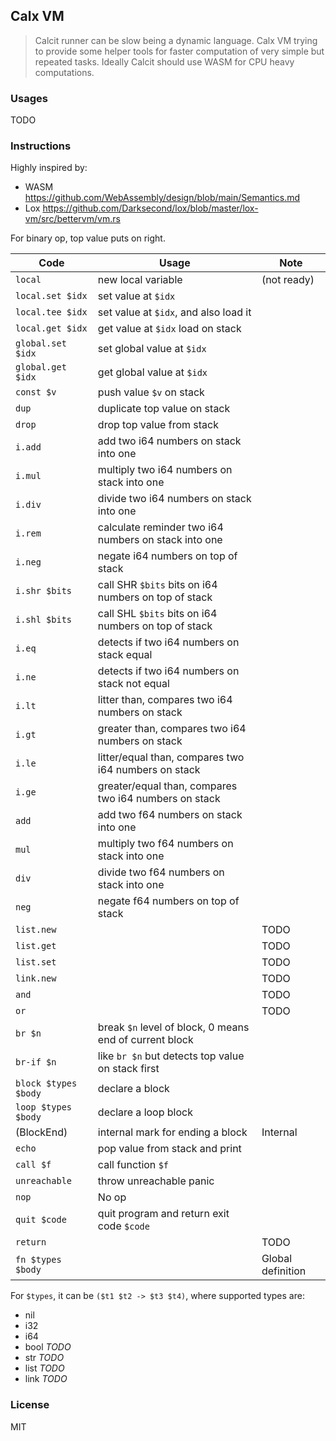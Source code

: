 ## Calx VM

> Calcit runner can be slow being a dynamic language. Calx VM trying to provide some helper tools for faster computation of very simple but repeated tasks. Ideally Calcit should use WASM for CPU heavy computations.

### Usages

TODO

### Instructions

Highly inspired by:

- WASM https://github.com/WebAssembly/design/blob/main/Semantics.md
- Lox https://github.com/Darksecond/lox/blob/master/lox-vm/src/bettervm/vm.rs

For binary op, top value puts on right.

| Code                 | Usage                                                   | Note              |
| -------------------- | ------------------------------------------------------- | ----------------- |
| `local`              | new local variable                                      | (not ready)       |
| `local.set $idx`     | set value at `$idx`                                     |                   |
| `local.tee $idx`     | set value at `$idx`, and also load it                   |                   |
| `local.get $idx`     | get value at `$idx` load on stack                       |                   |
| `global.set $idx`    | set global value at `$idx`                              |                   |
| `global.get $idx`    | get global value at `$idx`                              |                   |
| `const $v`           | push value `$v` on stack                                |                   |
| `dup`                | duplicate top value on stack                            |                   |
| `drop`               | drop top value from stack                               |                   |
| `i.add`              | add two i64 numbers on stack into one                   |                   |
| `i.mul`              | multiply two i64 numbers on stack into one              |                   |
| `i.div`              | divide two i64 numbers on stack into one                |                   |
| `i.rem`              | calculate reminder two i64 numbers on stack into one    |                   |
| `i.neg`              | negate i64 numbers on top of stack                      |                   |
| `i.shr $bits`        | call SHR `$bits` bits on i64 numbers on top of stack    |                   |
| `i.shl $bits`        | call SHL `$bits` bits on i64 numbers on top of stack    |                   |
| `i.eq`               | detects if two i64 numbers on stack equal               |                   |
| `i.ne`               | detects if two i64 numbers on stack not equal           |                   |
| `i.lt`               | litter than, compares two i64 numbers on stack          |                   |
| `i.gt`               | greater than, compares two i64 numbers on stack         |                   |
| `i.le`               | litter/equal than, compares two i64 numbers on stack    |                   |
| `i.ge`               | greater/equal than, compares two i64 numbers on stack   |                   |
| `add`                | add two f64 numbers on stack into one                   |                   |
| `mul`                | multiply two f64 numbers on stack into one              |                   |
| `div`                | divide two f64 numbers on stack into one                |                   |
| `neg`                | negate f64 numbers on top of stack                      |                   |
| `list.new`           |                                                         | TODO              |
| `list.get`           |                                                         | TODO              |
| `list.set`           |                                                         | TODO              |
| `link.new`           |                                                         | TODO              |
| `and`                |                                                         | TODO              |
| `or`                 |                                                         | TODO              |
| `br $n`              | break `$n` level of block, 0 means end of current block |                   |
| `br-if $n`           | like `br $n` but detects top value on stack first       |
| `block $types $body` | declare a block                                         |                   |
| `loop $types $body`  | declare a loop block                                    |                   |
| (BlockEnd)           | internal mark for ending a block                        | Internal          |
| `echo`               | pop value from stack and print                          |                   |
| `call $f`            | call function `$f`                                      |                   |
| `unreachable`        | throw unreachable panic                                 |                   |
| `nop`                | No op                                                   |                   |
| `quit $code`         | quit program and return exit code `$code`               |                   |
| `return`             |                                                         | TODO              |
| `fn $types $body`    |                                                         | Global definition |

For `$types`, it can be `($t1 $t2 -> $t3 $t4)`, where supported types are:

- nil
- i32
- i64
- bool _TODO_
- str _TODO_
- list _TODO_
- link _TODO_

### License

MIT
